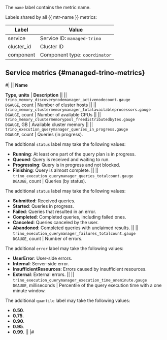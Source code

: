 The `name` label contains the metric name.

Labels shared by all {{ mtr-name }} metrics: 

Label | Value
----|----
service | Service ID: `managed-trino`
cluster_id | Cluster ID
component | Component type: `coordinator`

## Service metrics {#managed-trino-metrics}

#|
|| **Name**

**Type, units** | **Description** ||
|| `trino_memory_discoverynodemanager_activenodecount.gauge`<br/>`DGAUGE`, count | Number of cluster hosts ||
|| `trino_memory_clustermemorymanager_totalavailableprocessors.gauge`<br/>`DGAUGE`, count | Number of available CPUs ||
|| `trino_memory_clustermemorypool_freedistributedbytes.gauge`<br/>`DGAUGE`, GB | Available cluster memory ||
|| `trino_execution_querymanager_queries_in_progress.gauge`<br/>`DGAUGE`, count | Queries (in progress).

The additional `status` label may take the following values:
* **Running**: At least one part of the query plan is in progress.
* **Queued**: Query is received and waiting to run.
* **Progressing**: Query is in progress and not blocked.
* **Finishing**: Query is almost complete. ||
|| `trino_execution_querymanager_queries_totalcount.gauge`<br/>`DGAUGE`, count | Queries (by status).

The additional `status` label may take the following values:
* **Submitted**: Received queries.
* **Started**: Queries in progress.
* **Failed**: Queries that resulted in an error.
* **Completed**: Completed queries, including failed ones.
* **Canceled**: Queries canceled by the user.
* **Abandoned**: Completed queries with unclaimed results. ||
|| `trino_execution_querymanager_failures_totalcount.gauge`<br/>`DGAUGE`, count | Number of errors.

The additional `error` label may take the following values:
* **UserError**: User-side errors.
* **Internal**: Server-side error.
* **InsufficientResources**: Errors caused by insufficient resources.
* **External**: External errors. ||
|| `trino_execution_querymanager_execution_time_oneminute.gauge`<br/>`DGAUGE`, milliseconds | Percentile of the query execution time with a one minute window.

The additional `quantile` label may take the following values:
* **0.50**.
* **0.75**.
* **0.90**.
* **0.95**.
* **0.99**. ||
|#
